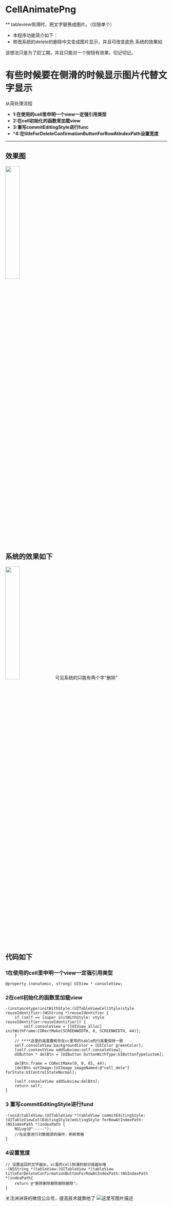 # CellAnimatePng
** tableview侧滑时，把文字替换成图片。（仅限单个）
* 本程序功能简介如下：
* 修改系统的delete的删除中文变成图片显示，并且可改变底色
 系统的效果如

该想法只是为了赶工期，并且只能对一个按钮有效果。切记切记。


# 有些时候要在侧滑的时候显示图片代替文字显示

从简处理流程

- **1:在使用的cell里申明一个view一定强引用类型**
- **2:在cell初始化的函数里加载view**
- **3:重写commitEditingStyle进行func**
- ***4:在titleForDeleteConfirmationButtonForRowAtIndexPath设置宽度**

-------------------

## 效果图

<img src="http://img.blog.csdn.net/20160520151456170" width="30%" height="30%">

 
 ## 系统的效果如下
 
 <img src="http://img.blog.csdn.net/20160520151540118" width="30%" height="30%">
可见系统的只能有两个字“删除”

## 代码如下

### 1在使用的cell里申明一个view一定强引用类型


```objc
@property (nonatomic, strong) UIView * consoleView;
```

### 2在cell初始化的函数里加载view
```objc
-(instancetype)initWithStyle:(UITableViewCellStyle)style reuseIdentifier:(NSString *)reuseIdentifier {
    if (self == [super initWithStyle: style reuseIdentifier:reuseIdentifier]) {
        self.consoleView = [[UIView alloc] initWithFrame:CGRectMake(SCREENWIDTH, 0, SCREENWIDTH, 44)];
    }
    // ****这里的高度要和你在vc里写的table的行高要保持一致
    self.consoleView.backgroundColor = [UIColor greenColor];
    [self.contentView addSubview:self.consoleView];
    UIButton * delBtn = [UIButton buttonWithType:UIButtonTypeCustom];
    
    delBtn.frame = CGRectMake(0, 0, 65, 44);
    [delBtn setImage:[UIImage imageNamed:@"cell_dele"] forState:UIControlStateNormal];
    
    [self.consoleView addSubview:delBtn];
    return self;
}
```


### 3 重写commitEditingStyle进行fund
```0bjc
-(void)tableView:(UITableView *)tableView commitEditingStyle:(UITableViewCellEditingStyle)editingStyle forRowAtIndexPath:(NSIndexPath *)indexPath {
    NSLog(@"-----");
    //在这里进行对数据源的操作，刷新表格
}
```


### 4设置宽度
```objc
// 设置返回的文字越长，vc里的cell侧滑的部分就越长咯
-(NSString *)tableView:(UITableView *)tableView titleForDeleteConfirmationButtonForRowAtIndexPath:(NSIndexPath *)indexPath{
    return @"删除删除删除删除删除";
}
```



关注洲洲哥的微信公众号，提高技术就靠他了
![这里写图片描述](http://img.blog.csdn.net/20160520152250054)
 
 
 
